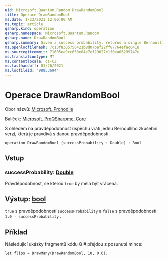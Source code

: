 ```yaml
---
uid: Microsoft.Quantum.Random.DrawRandomBool
title: Operace DrawRandomBool
ms.date: 1/23/2021 12:00:00 AM
ms.topic: article
qsharp.kind: operation
qsharp.namespace: Microsoft.Quantum.Random
qsharp.name: DrawRandomBool
qsharp.summary: Given a success probability, returns a single Bernoulli trial that is true with the given probability.
ms.openlocfilehash: 7c13f8305756421b8d07baf22ff87764efac0418
ms.sourcegitcommit: 71605ea9cc630e84e7ef29027e1f0ea06299747e
ms.translationtype: MT
ms.contentlocale: cs-CZ
ms.lasthandoff: 01/26/2021
ms.locfileid: "98853694"
---
```

# <a name="drawrandombool-operation"></a>Operace DrawRandomBool

Obor názvů: [Microsoft. Prohodile](xref:Microsoft.Quantum.Random)

Balíček: [Microsoft. ProQSharpme. Core](https://nuget.org/packages/Microsoft.Quantum.QSharp.Core)


S ohledem na pravděpodobnost úspěchu vrátí jednu Bernoulliho zkušební verzi, která je pravdivá s danou pravděpodobností.

```qsharp
operation DrawRandomBool (successProbability : Double) : Bool
```


## <a name="input"></a>Vstup

### <a name="successprobability--double"></a>successProbability: [Double](xref:microsoft.quantum.lang-ref.double)

Pravděpodobnost, se kterou `true` by měla být vrácena.



## <a name="output--bool"></a>Výstup: [bool](xref:microsoft.quantum.lang-ref.bool)

`true` s pravděpodobností `successProbability` a `false` s pravděpodobností `1.0 - successProbability` .

## <a name="example"></a>Příklad

Následující ukázky fragmentů kódu Q # přejdou z posunuté mince:

```qsharp
let flips = DrawMany(DrawRandomBool, 10, 0.6);
```